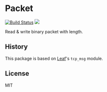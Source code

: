 # Packet

[![Build Status](https://travis-ci.org/bcho/packet.svg)](https://travis-ci.org/bcho/packet)
[![](https://godoc.org/github.com/bcho/packet?status.svg)](http://godoc.org/github.com/bcho/packet)

Read & write binary packet with length.


## History

This package is based on [Leaf][]'s `tcp_msg` module.

[Leaf]: https://github.com/name5566/leaf/blob/47f1a7cc53fb761dd9d3b125f40c682fbcf8f158/network/tcp_msg.go

## License

MIT
